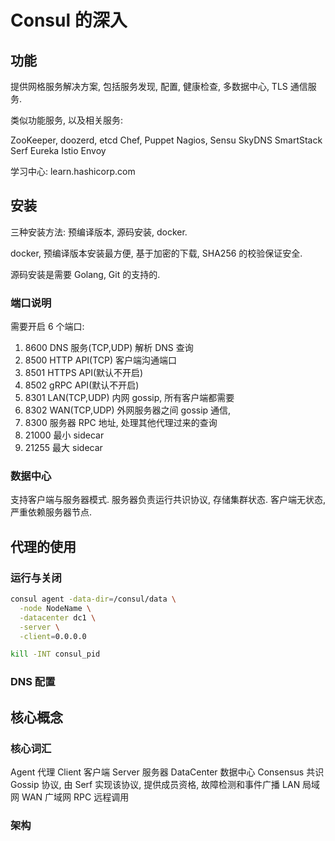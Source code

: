 # Consul 的深入

## 功能

提供网格服务解决方案, 包括服务发现, 配置, 健康检查, 多数据中心, TLS 通信服务.

类似功能服务, 以及相关服务:

ZooKeeper, doozerd, etcd
Chef, Puppet
Nagios, Sensu
SkyDNS
SmartStack
Serf
Eureka
Istio
Envoy

学习中心: learn.hashicorp.com

## 安装

三种安装方法: 预编译版本, 源码安装, docker.

docker, 预编译版本安装最方便, 基于加密的下载, SHA256 的校验保证安全.

源码安装是需要 Golang, Git 的支持的.

### 端口说明

需要开启 6 个端口:

1. 8600 DNS 服务(TCP,UDP) 解析 DNS 查询
2. 8500 HTTP API(TCP) 客户端沟通端口
3. 8501 HTTPS API(默认不开启)
4. 8502 gRPC API(默认不开启)
5. 8301 LAN(TCP,UDP) 内网 gossip, 所有客户端都需要
6. 8302 WAN(TCP,UDP) 外网服务器之间 gossip 通信,
7. 8300 服务器 RPC 地址, 处理其他代理过来的查询
8. 21000 最小 sidecar
9. 21255 最大 sidecar

### 数据中心

支持客户端与服务器模式. 服务器负责运行共识协议, 存储集群状态. 客户端无状态, 严重依赖服务器节点.

## 代理的使用

### 运行与关闭

```bash
consul agent -data-dir=/consul/data \
  -node NodeName \
  -datacenter dc1 \
  -server \
  -client=0.0.0.0
```

```bash
kill -INT consul_pid
```

### DNS 配置

## 核心概念

### 核心词汇

Agent 代理
Client 客户端
Server 服务器
DataCenter 数据中心
Consensus 共识
Gossip 协议, 由 Serf 实现该协议, 提供成员资格, 故障检测和事件广播
LAN 局域网
WAN 广域网
RPC 远程调用

### 架构
